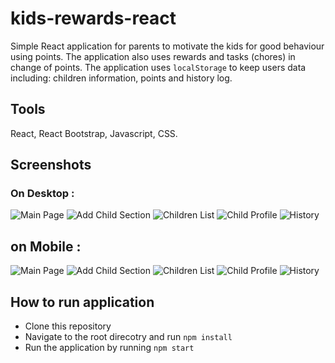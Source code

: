 # kids-rewards-react

Simple React application for parents to motivate the kids for good behaviour using points. The application also uses rewards and tasks (chores) in change of points.
The application uses `localStorage` to keep users data including: children information, points and history log.

## Tools

React, React Bootstrap, Javascript, CSS.

## Screenshots

### On Desktop :

![Main Page](https://raw.githubusercontent.com/sara-kamel/kids-rewards-react/8147aadb584be797d38ac8edd94602cf6c4f65ff/src/assets/screenshots/desktop/1.png "Main Page")
![Add Child Section](https://raw.githubusercontent.com/sara-kamel/kids-rewards-react/8147aadb584be797d38ac8edd94602cf6c4f65ff/src/assets/screenshots/desktop/2.png "Add Child Section")
![Children List](https://raw.githubusercontent.com/sara-kamel/kids-rewards-react/8147aadb584be797d38ac8edd94602cf6c4f65ff/src/assets/screenshots/desktop/4.png "Children List")
![Child Profile](https://raw.githubusercontent.com/sara-kamel/kids-rewards-react/8147aadb584be797d38ac8edd94602cf6c4f65ff/src/assets/screenshots/desktop/5.png "Child Profile")
![History](https://raw.githubusercontent.com/sara-kamel/kids-rewards-react/8147aadb584be797d38ac8edd94602cf6c4f65ff/src/assets/screenshots/desktop/6.png "History")

## on Mobile :

![Main Page](https://raw.githubusercontent.com/sara-kamel/kids-rewards-react/8147aadb584be797d38ac8edd94602cf6c4f65ff/src/assets/screenshots/mobile/mobile%201.png "Main Page")
![Add Child Section](https://raw.githubusercontent.com/sara-kamel/kids-rewards-react/8147aadb584be797d38ac8edd94602cf6c4f65ff/src/assets/screenshots/mobile/mobile%202.png "Add Child Section")
![Children List](https://raw.githubusercontent.com/sara-kamel/kids-rewards-react/8147aadb584be797d38ac8edd94602cf6c4f65ff/src/assets/screenshots/mobile/mobile%203.png "Children List")
![Child Profile](https://raw.githubusercontent.com/sara-kamel/kids-rewards-react/8147aadb584be797d38ac8edd94602cf6c4f65ff/src/assets/screenshots/mobile/mobile%204.png "Child Profile")
![History](https://raw.githubusercontent.com/sara-kamel/kids-rewards-react/8147aadb584be797d38ac8edd94602cf6c4f65ff/src/assets/screenshots/mobile/mobile%205.png "History")

## How to run application

- Clone this repository
- Navigate to the root direcotry and run `npm install`
- Run the application by running `npm start`
